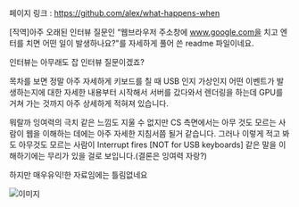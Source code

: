 페이지 링크 : https://github.com/alex/what-happens-when

[직역]아주 오래된 인터뷰 질문인 “웹브라우저 주소창에 www.google.com을 치고 엔터를 치면 어떤 일이 발생하나요?"를 자세하게 풀어 쓴 readme 파일이네요.

인터뷰는 아무래도 잡 인터뷰 질문이겠죠?

목차를 보면 정말 아주 자세하게 키보드를 칠 때 USB 인지 가상인지 어떤 이벤트가 발생하는지에 대한 자세한 내용부터 시작해서 서버를 갔다와서 렌더링을 하는데 GPU를 거쳐 가는 것까지 아주 상세하게 적혀져 있습니다.

뭐랄까 잉여력의 극치 같은 느낌도 지울 수 없지만 CS 측면에서는 아무 것도 모르는 사람이 웹을 이해하는 데에는 아주 자세한 지침서쯤 될거 같습니다. 그러나 이렇게 적고 봐도 아무것도 모르는 사람이 Interrupt fires [NOT for USB keyboards] 같은 말을 이해하기에는 무리가 있을 걸로 보입니다.(결론은 잉여력 자랑?)

하지만 매우유익!한 자료임에는 틀림없네요

![이미지](../master/img/001-02.png)
